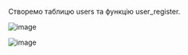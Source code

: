 Створемо таблицю users та функцію user_register.

![image](https://user-images.githubusercontent.com/55207058/209427951-dc7995b6-6b6f-44fd-adb9-1fce96afad8c.png)

![image](https://user-images.githubusercontent.com/55207058/209428048-78913a89-ae6f-4a43-b2d5-435e762750ce.png)

